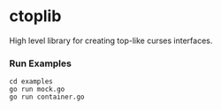 # ctoplib

High level library for creating top-like curses interfaces.


### Run Examples

    cd examples
    go run mock.go
    go run container.go

